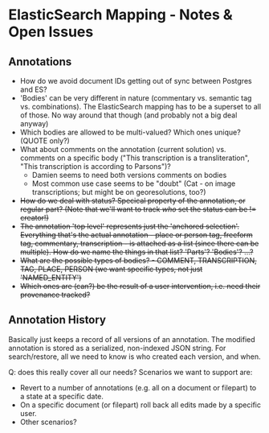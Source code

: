 # ElasticSearch Mapping - Notes & Open Issues

## Annotations

* How do we avoid document IDs getting out of sync between Postgres and ES?
* 'Bodies' can be very different in nature (commentary vs. semantic tag vs. combinations). The
  ElasticSearch mapping has to be a superset to all of those. No way around that though (and
  probably not a big deal anyway)
* Which bodies are allowed to be multi-valued? Which ones unique? (QUOTE only?)
* What about comments on the annotation (current solution) vs. comments on a specific body ("This
  transcription is a transliteration", "This transcription is according to Parsons")?
  * Damien seems to need both versions comments on bodies
  * Most common use case seems to be "doubt" (Cat - on image transcriptions; but might be on
    georesolutions, too?)
* ~~How do we deal with status? Specical property of the annotation, or regular part?
  (Note that we'll want to track *who* set the status can be != creator!)~~
* ~~The annotation 'top level' represents just the 'anchored selection'. Everything that's
  the actual annotation - place or person tag, freeform tag, commentary, transcription - is
  attached as a list (since there can be multiple). How do we name the things in that list?
  'Parts'? 'Bodies'? ...?~~
* ~~What are the possible types of bodies? - COMMENT, TRANSCRIPTION, TAG, PLACE, PERSON (we want
  specific types, not just 'NAMED_ENTITY')~~
* ~~Which ones are (can?) be the result of a user intervention, i.e. need their provenance
  tracked?~~

## Annotation History

Basically just keeps a record of all versions of an annotation. The modified annotation
is stored as a serialized, non-indexed JSON string. For search/restore, all we need to
know is who created each version, and when.

Q: does this really cover all our needs? Scenarios we want to support are:

* Revert to a number of annotations (e.g. all on a document or filepart) to a state at
  a specific date.
* On a specific document (or filepart) roll back all edits made by a specific user.
* Other scenarios?
